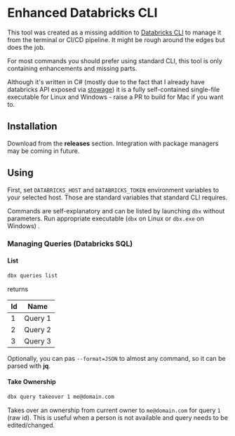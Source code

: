 # Enhanced Databricks CLI

This tool was created as a missing addition to [Databricks CLI](https://docs.databricks.com/dev-tools/cli/index.html) to manage it from the terminal or CI/CD pipeline. It might be rough around the edges but does the job.

For most commands you should prefer using standard CLI, this tool is only containing enhancements and missing parts.

Although it's written in C# (mostly due to the fact that I already have databricks API exposed via [stowage](https://github.com/aloneguid/stowage)) it is a fully self-contained single-file executable for Linux and Windows - raise a PR to build for Mac if you want to.

## Installation

Download from the **releases** section. Integration with package managers may be coming in future.

## Using

First, set `DATABRICKS_HOST` and `DATABRICKS_TOKEN` environment variables to your selected host. Those are standard variables that standard CLI requires.

Commands are self-explanatory and can be listed by launching `dbx` without parameters. Run appropriate executable (`dbx` on Linux or `dbx.exe` on Windows) .

### Managing Queries (Databricks SQL)

#### List

```bash
dbx queries list
```

returns

| Id   | Name    |
| ---- | ------- |
| 1    | Query 1 |
| 2    | Query 2 |
| 3    | Query 3 |

Optionally, you can pas `--format=JSON` to almost any command, so it can be parsed with **jq**.

#### Take Ownership

```bash
dbx query takeover 1 me@domain.com
```

Takes over an ownership from current owner to `me@domain.com` for query `1` (raw id). This is useful when a person is not available and query needs to be edited/changed.